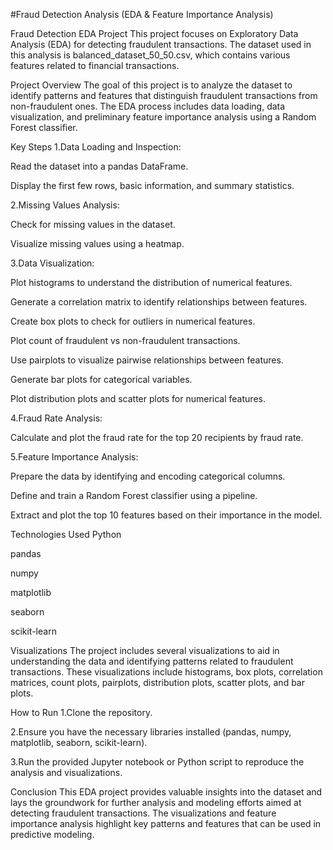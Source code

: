 #Fraud Detection Analysis (EDA & Feature Importance Analysis)

Fraud Detection EDA Project
This project focuses on Exploratory Data Analysis (EDA) for detecting fraudulent transactions. The dataset used in this analysis is balanced_dataset_50_50.csv, which contains various features related to financial transactions.

Project Overview
The goal of this project is to analyze the dataset to identify patterns and features that distinguish fraudulent transactions from non-fraudulent ones. The EDA process includes data loading, data visualization, and preliminary feature importance analysis using a Random Forest classifier.

Key Steps
1.Data Loading and Inspection:

  Read the dataset into a pandas DataFrame.

  Display the first few rows, basic information, and summary statistics.

2.Missing Values Analysis:

  Check for missing values in the dataset.

  Visualize missing values using a heatmap.

3.Data Visualization:

  Plot histograms to understand the distribution of numerical features.

  Generate a correlation matrix to identify relationships between features.

  Create box plots to check for outliers in numerical features.

  Plot count of fraudulent vs non-fraudulent transactions.

  Use pairplots to visualize pairwise relationships between features.

  Generate bar plots for categorical variables.

  Plot distribution plots and scatter plots for numerical features.

4.Fraud Rate Analysis:

  Calculate and plot the fraud rate for the top 20 recipients by fraud rate.

5.Feature Importance Analysis:

  Prepare the data by identifying and encoding categorical columns.

  Define and train a Random Forest classifier using a pipeline.

  Extract and plot the top 10 features based on their importance in the model.

Technologies Used
  Python

  pandas

  numpy

  matplotlib

  seaborn

  scikit-learn

Visualizations
The project includes several visualizations to aid in understanding the data and identifying patterns related to fraudulent transactions. These visualizations include histograms, box plots, correlation matrices, count plots, pairplots, distribution plots, scatter plots, and bar plots.

How to Run
  1.Clone the repository.

  2.Ensure you have the necessary libraries installed (pandas, numpy, matplotlib, seaborn, scikit-learn).

  3.Run the provided Jupyter notebook or Python script to reproduce the analysis and visualizations.

Conclusion
This EDA project provides valuable insights into the dataset and lays the groundwork for further analysis and modeling efforts aimed at detecting fraudulent transactions. The visualizations and feature importance analysis highlight key patterns and features that can be used in predictive modeling.
